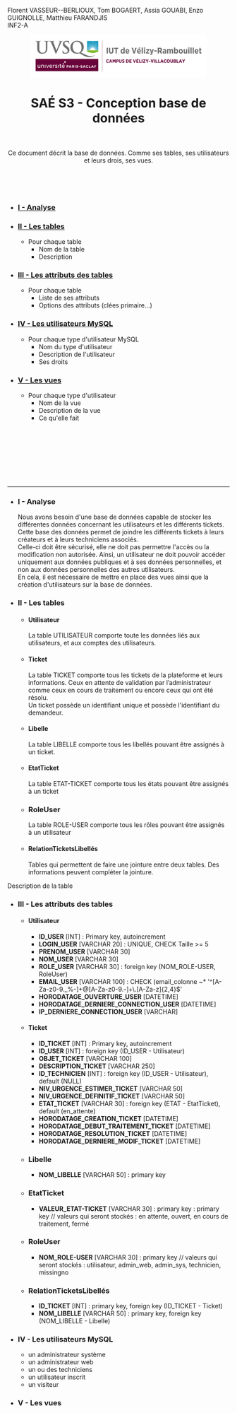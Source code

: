 Florent VASSEUR--BERLIOUX, Tom BOGAERT, Assia GOUABI, Enzo GUIGNOLLE, Matthieu FARANDJIS<br>
INF2-A

<div align="center">
<img height="95" width="400" src="../../img/IUT_Velizy_Villacoublay_logo_2020_ecran.png" title="logo uvsq vélizy"/>

# SAÉ S3  - Conception base de données

<br><br>
Ce document décrit la base de données. Comme ses tables, ses utilisateurs et leurs drois, ses vues.
</div>

<br><br><br>

- ### [I - Analyse](#p1)

- ### [II - Les tables](#p2)
  - Pour chaque table
    - Nom de la table
    - Description
- ### [III - Les attributs des tables]()
  - Pour chaque table
    - Liste de ses attributs
    - Options des attributs (clées primaire...)
- ### [IV - Les utilisateurs MySQL]()
  - Pour chaque type d'utilisateur MySQL
    - Nom du type d'utilisateur
    - Description de l'utilisateur
    - Ses droits
- ### [V - Les vues]()
  - Pour chaque type d'utilisateur
    - Nom de la vue
    - Description de la vue
    - Ce qu'elle fait

<br><br><br><br><br><br><br>

---------

- ### <a name="p2"></a> I - Analyse
  Nous avons besoin d'une base de données capable de stocker les différentes données concernant les utilisateurs et les différents tickets.<br>
  Cette base des données permet de joindre les différents tickets à leurs créateurs et à leurs techniciens associés.<br>
  Celle-ci doit être sécurisé, elle ne doit pas permettre l'accès ou la modification non autorisée.
  Ainsi, un utilisateur ne doit pouvoir accéder uniquement aux données publiques et à ses données personnelles, et non aux données personnelles des autres utilisateurs.<br>
  En cela, il est nécessaire de mettre en place des vues ainsi que la création d'utilisateurs sur la base de données.<br>


- ### <a name="p2"></a> II - Les tables
  - #### Utilisateur
    La table UTILISATEUR comporte toute les données liés aux utilisateurs, et aux comptes des utilisateurs.

  - #### Ticket
    La table TICKET comporte tous les tickets de la plateforme et leurs informations. Ceux en attente de validation par l’administrateur comme ceux en cours de traitement ou encore ceux qui ont été résolu.<br>
    Un ticket possède un identifiant unique et possède l'identifiant du demandeur.

  - #### Libelle
    La table LIBELLE comporte tous les libellés pouvant être assignés à un ticket.

  - #### EtatTicket
    La table ETAT-TICKET comporte tous les états pouvant être assignés à un ticket

  - ### RoleUser
    La table ROLE-USER comporte tous les rôles pouvant être assignés à un utilisateur

  - #### RelationTicketsLibellés
    Tables qui permettent de faire une jointure entre deux tables. Des informations peuvent compléter la jointure.

Description de la table

- ### <a name="p2"></a> III - Les attributs des tables

  - #### Utilisateur
    - **ID_USER**                                  [INT] : Primary key, autoincrement 
    - **LOGIN_USER**                               [VARCHAR 20] : UNIQUE, CHECK Taille >= 5
    - **PRENOM_USER**                              [VARCHAR 30]
    - **NOM_USER**                                 [VARCHAR 30]
    - **ROLE_USER**                                [VARCHAR 30] : foreign key (NOM_ROLE-USER, RoleUser)
    - **EMAIL_USER**                               [VARCHAR 100] : CHECK (email_colonne ~* '^[A-Za-z0-9._%-]+@[A-Za-z0-9.-]+\\.[A-Za-z]{2,4}$'
    - **HORODATAGE_OUVERTURE_USER**                [DATETIME]
    - **HORODATAGE_DERNIERE_CONNECTION_USER**      [DATETIME]
    - **IP_DERNIERE_CONNECTION_USER**              [VARCHAR]

  - #### Ticket
    - **ID_TICKET**                                [INT] : Primary key, autoincrement
    - **ID_USER**                                  [INT] : foreign key (ID_USER - Utilisateur)
    - **OBJET_TICKET**                             [VARCHAR 100]
    - **DESCRIPTION_TICKET**                       [VARCHAR 250]
    - **ID_TECHNICIEN**                            [INT] : foreign key (ID_USER - Utilisateur), default (NULL)
    - **NIV_URGENCE_ESTIMER_TICKET**               [VARCHAR 50]
    - **NIV_URGENCE_DEFINITIF_TICKET**             [VARCHAR 50]
    - **ETAT_TICKET**                              [VARCHAR 30] : foreign key (ETAT - EtatTicket), default (en_attente)
    - **HORODATAGE_CREATION_TICKET**               [DATETIME]
    - **HORODATAGE_DEBUT_TRAITEMENT_TICKET**       [DATETIME]
    - **HORODATAGE_RESOLUTION_TICKET**             [DATETIME]
    - **HORODATAGE_DERNIERE_MODIF_TICKET**         [DATETIME]

  - ### Libelle
    - **NOM_LIBELLE**                              [VARCHAR 50] : primary key

  - ### EtatTicket
    - **VALEUR_ETAT-TICKET**                       [VARCHAR 30] : primary key : primary key   // valeurs qui seront stockés : en attente, ouvert, en cours de traitement, fermé

  - ### RoleUser
    - **NOM_ROLE-USER**                            [VARCHAR 30] : primary key   // valeurs qui seront stockés : utilisateur, admin_web, admin_sys, technicien, missingno

  - ### RelationTicketsLibellés
    - **ID_TICKET**                                [INT] : primary key, foreign key (ID_TICKET - Ticket)
    - **NOM_LIBELLE**                              [VARCHAR 50] : primary key, foreign key (NOM_LIBELLE - Libelle)

- ### <a name="p3"></a> IV - Les utilisateurs MySQL
  - un administrateur système
  - un administrateur web
  - un ou des techniciens
  - un utilisateur inscrit
  - un visiteur

- ### <a name="p4"></a> V - Les vues
